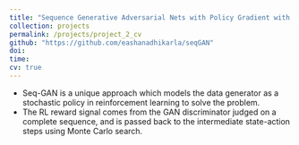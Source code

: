 ```yaml
---
title: "Sequence Generative Adversarial Nets with Policy Gradient with Improvements"
collection: projects
permalink: /projects/project_2_cv
github: "https://github.com/eashanadhikarla/seqGAN"
doi: 
time: 
cv: true
---
```


- Seq-GAN is a unique approach which models the data generator as a stochastic policy in reinforcement learning to solve the problem.
- The RL reward signal comes from the GAN discriminator judged on a complete sequence, and is passed back to the intermediate state-action steps using Monte Carlo search.